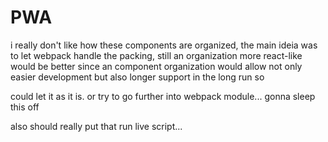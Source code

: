 # PWA

i really don't like how these components are organized,
the main ideia was to let webpack handle the packing, 
still an organization more react-like would be better
since an component organization would allow not only
easier development but also longer support in the long run
so

could let it as it is. or try to go further into webpack module...
gonna sleep this off


also should really put that run live script...